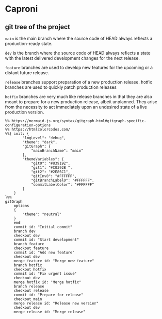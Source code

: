 # Caproni

## git tree of the project 

```main``` is the main branch where the source code of HEAD always reflects a production-ready state.

```dev``` is the branch where the source code of HEAD always reflects a state with the latest delivered development changes for the next release.

```feature``` branches are used to develop new features for the upcoming or a distant future release.

```release``` branches support preparation of a new production release.
hotfix branches are used to quickly patch production releases

```hotfix``` branches are very much like release branches in that they are also meant to prepare for a new production release, albeit unplanned. They arise from the necessity to act immediately upon an undesired state of a live production version.


```mermaid
%% https://mermaid.js.org/syntax/gitgraph.html#gitgraph-specific-configuration-options
%% https://htmlcolorcodes.com/
%%{ init: {
        "logLevel": "debug",
        "theme": "dark",
        "gitGraph": {
            "mainBranchName": "main"
        },
        "themeVariables": {
            "git0": "#839192",
            "git1": "#C0392B ",
            "git2": "#2E86C1",
            "gitInv0": "#FFFFFF",
            "gitBranchLabel0": "#FFFFFF",
            "commitLabelColor": "#FFFFFF"
        }
    }
}%%
gitGraph
    options
    {
        "theme": "neutral"
    }
    end
    commit id: "Initial commit"
    branch dev
    checkout dev
    commit id: "Start development"
    branch feature
    checkout feature
    commit id: "Add new feature"
    checkout dev
    merge feature id: "Merge new feature"
    branch hotfix
    checkout hotfix
    commit id: "Fix urgent issue"
    checkout dev
    merge hotfix id: "Merge hotfix"
    branch release
    checkout release
    commit id: "Prepare for release"
    checkout main
    merge release id: "Release new version"
    checkout dev
    merge release id: "Merge release"
```
